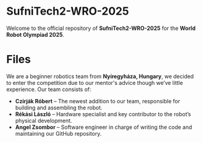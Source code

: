 # SufniTech2-WRO-2025

Welcome to the official repository of **SufniTech2-WRO-2025** for the **World Robot Olympiad 2025**.

# Files

We are a beginner robotics team from **Nyíregyháza, Hungary**, we decided to enter the competition due to our mentor's advice though we’ve little experience. Our team consists of:

- **Czirják Róbert** – The newest addition to our team, responsible for building and assembling the robot.
- **Rékási László** – Hardware specialist and key contributor to the robot’s physical development.
- **Angel Zsombor** – Software engineer in charge of writing the code and maintaining our GitHub repository.
